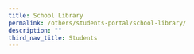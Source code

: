 ```yaml
---
title: School Library
permalink: /others/students-portal/school-library/
description: ""
third_nav_title: Students
---
```

